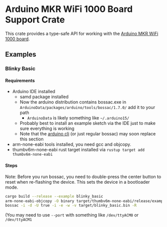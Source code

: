 # Arduino MKR WiFi 1000 Board Support Crate

This crate provides a type-safe API for working with the [Arduino MKR WiFi 1000 board](https://store.arduino.cc/arduino-mkr1000).

## Examples

### Blinky Basic

#### Requirements

 - Arduino IDE installed
    - samd package installed
    - Now the arduino distribution contains bossac.exe in `ArduinoData/packages/arduino/tools/bossac/1.7.0/` add it to your path
       - `ArduinoData` is likely something like `~/.arduino15/`
    - Probably best to install an example sketch via the IDE just to make sure everything is working
    - Note that the [arduino cli](https://github.com/arduino/arduino-cli) (or just regular bossac) may soon replace this section
 - arm-none-eabi tools installed, you need gcc and objcopy.
 - thumbv6m-none-eabi rust target installed via `rustup target add thumbv6m-none-eabi`

#### Steps

Note: Before you run bossac, you need to double-press the center button to reset when re-flashing the device. 
This sets the device in a bootloader mode.

```bash
cargo build --release --example blinky_basic
arm-none-eabi-objcopy -O binary target/thumbv6m-none-eabi/release/examples/blinky_basic target/blinky_basic.bin
bossac -i -d -U true -i -e -w -v target/blinky_basic.bin -R
```

(You may need to use `--port` with something like `/dev/ttyACM0` or `/dev/ttyACM1`

